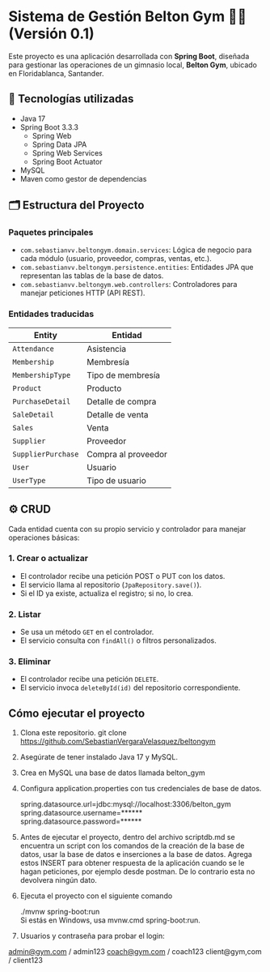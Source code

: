 # Sistema de Gestión Belton Gym 🏋️‍♂️  (Versión 0.1)
 
Este proyecto es una aplicación desarrollada con **Spring Boot**, diseñada para gestionar las operaciones de un gimnasio local, **Belton Gym**, ubicado en Floridablanca, Santander.

## 🧰 Tecnologías utilizadas

- Java 17
- Spring Boot 3.3.3
  - Spring Web
  - Spring Data JPA
  - Spring Web Services
  - Spring Boot Actuator
- MySQL
- Maven como gestor de dependencias

## 🗂️ Estructura del Proyecto

### Paquetes principales

- `com.sebastianvv.beltongym.domain.services`: Lógica de negocio para cada módulo (usuario, proveedor, compras, ventas, etc.).
- `com.sebastianvv.beltongym.persistence.entities`: Entidades JPA que representan las tablas de la base de datos.
- `com.sebastianvv.beltongym.web.controllers`: Controladores para manejar peticiones HTTP (API REST).

### Entidades traducidas

| Entity               | Entidad                    |
|----------------------|-------------------------------|
| `Attendance`         | Asistencia                    |
| `Membership`         | Membresía                     |
| `MembershipType`     | Tipo de membresía             |
| `Product`            | Producto                      |
| `PurchaseDetail`     | Detalle de compra             |
| `SaleDetail`         | Detalle de venta              |
| `Sales`              | Venta                         |
| `Supplier`           | Proveedor                     |
| `SupplierPurchase`   | Compra al proveedor           |
| `User`               | Usuario                       |
| `UserType`           | Tipo de usuario               |

## ⚙️ CRUD

Cada entidad cuenta con su propio servicio y controlador para manejar operaciones básicas:

### 1. Crear o actualizar
- El controlador recibe una petición POST o PUT con los datos.
- El servicio llama al repositorio (`JpaRepository.save()`).
- Si el ID ya existe, actualiza el registro; si no, lo crea.

### 2. Listar
- Se usa un método `GET` en el controlador.
- El servicio consulta con `findAll()` o filtros personalizados.

### 3. Eliminar
- El controlador recibe una petición `DELETE`.
- El servicio invoca `deleteById(id)` del repositorio correspondiente.


## Cómo ejecutar el proyecto

1. Clona este repositorio. git clone https://github.com/SebastianVergaraVelasquez/beltongym

2. Asegúrate de tener instalado Java 17 y MySQL.

3. Crea en MySQL una base de datos llamada belton_gym

4. Configura application.properties con tus credenciales de base de datos.
    
    spring.datasource.url=jdbc:mysql://localhost:3306/belton_gym
    spring.datasource.username=******
    spring.datasource.password=******

5. Antes de ejecutar el proyecto, dentro del archivo scriptdb.md se encuentra un script con los comandos de la creación de la base de datos,
usar la base de datos e inserciones a la base de datos. Agrega estos INSERT para obtener respuesta de la aplicación cuando se le hagan peticiones, por ejemplo desde postman. De lo contrario esta no devolvera ningún dato.

6. Ejecuta el proyecto con el siguiente comando 

    ./mvnw spring-boot:run  
    Si estás en Windows, usa mvnw.cmd spring-boot:run.

7. Usuarios y contraseña para probar el login:

  admin@gym.com  / admin123
  coach@gym.com  / coach123
  client@gym,com / client123